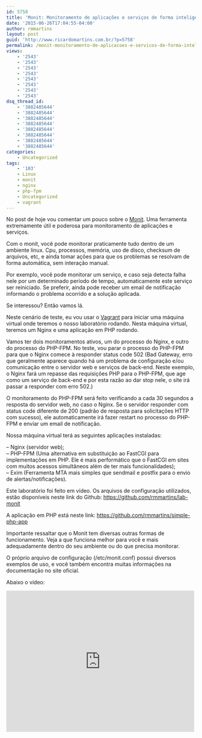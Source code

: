```yaml
---
id: 5758
title: 'Monit: Monitoramento de aplicações e serviços de forma inteligente'
date: '2015-06-26T17:04:55-04:00'
author: rmmartins
layout: post
guid: 'http://www.ricardomartins.com.br/?p=5758'
permalink: /monit-monitoramento-de-aplicacoes-e-servicos-de-forma-inteligente/
views:
    - '2543'
    - '2543'
    - '2543'
    - '2543'
    - '2543'
    - '2543'
    - '2543'
    - '2543'
dsq_thread_id:
    - '3882485644'
    - '3882485644'
    - '3882485644'
    - '3882485644'
    - '3882485644'
    - '3882485644'
    - '3882485644'
    - '3882485644'
categories:
    - Uncategorized
tags:
    - '103'
    - Linux
    - monit
    - nginx
    - php-fpm
    - Uncategorized
    - vagrant
---
```


No post de hoje vou comentar um pouco sobre o [Monit](https://mmonit.com/monit/). Uma ferramenta extremamente útil e poderosa para monitoramento de aplicações e serviços.

Com o monit, você pode monitorar praticamente tudo dentro de um ambiente linux. Cpu, processos, memória, uso de disco, checksum de arquivos, etc, e ainda tomar ações para que os problemas se resolvam de forma automática, sem interação manual.

Por exemplo, você pode monitorar um serviço, e caso seja detecta falha nele por um determinado período de tempo, automaticamente este serviço ser reiniciado. Se preferir, ainda pode receber um email de notificação informando o problema ocorrido e a solução aplicada.

Se interessou? Então vamos lá.

Neste cenário de teste, eu vou usar o [Vagrant](https://www.vagrantup.com/) para iniciar uma máquina virtual onde teremos o nosso laboratório rodando. Nesta máquina virtual, teremos um Nginx e uma aplicação em PHP rodando.

Vamos ter dois monitoramentos ativos, um do processo do Nginx, e outro do processo do PHP-FPM. No teste, vou parar o processo do PHP-FPM para que o Nginx comece à responder status code 502 (Bad Gateway, erro que geralmente aparece quando há um problema de configuração e/ou comunicação entre o servidor web e serviços de back-end. Neste exemplo, o Nginx fará um repasse das requisições PHP para o PHP-FPM, que age como um serviço de back-end e por esta razão ao dar stop nele, o site irá passar a responder com erro 502.)

O monitoramento do PHP-FPM será feito verificando a cada 30 segundos a resposta do servidor web, no caso o Nginx. Se o servidor responder com status code diferente de 200 (padrão de resposta para solicitações HTTP com sucesso), ele automaticamente irá fazer restart no processo do PHP-FPM e enviar um email de notificação.

Nossa máquina virtual terá as seguintes aplicações instaladas:

– Nginx (servidor web);  
– PHP-FPM (Uma alternativa em substituição ao FastCGI para implementações em PHP. Ele é mais performático que o FastCGI em sites com muitos acessos simultâneos além de ter mais funcionalidades);  
– Exim (Ferramenta MTA mais simples que sendmail e postfix para o envio de alertas/notificações).

Este laboratório foi feito em vídeo. Os arquivos de configuração utilizados, estão disponíveis neste link do Github: <https://github.com/rmmartins/lab-monit>

A aplicação em PHP está neste link: <https://github.com/rmmartins/simple-php-app>

Importante ressaltar que o Monit tem diversas outras formas de funcionamento. Veja a que funciona melhor para você e mais adequadamente dentro do seu ambiente ou do que precisa monitorar.

O próprio arquivo de configuração (/etc/monit.conf) possui diversos exemplos de uso, e você também encontra muitas informações na documentação no site oficial.

Abaixo o vídeo:

<iframe allowfullscreen="" frameborder="0" height="375" loading="lazy" src="https://www.youtube.com/embed/atuRvvft5xU?feature=oembed" width="500"></iframe>